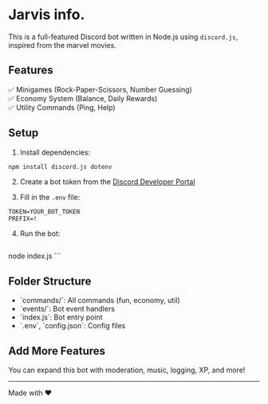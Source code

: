 # Jarvis info.

This is a full-featured Discord bot written in Node.js using `discord.js`, inspired from the marvel movies.

## Features

✅ Minigames (Rock-Paper-Scissors, Number Guessing)  
✅ Economy System (Balance, Daily Rewards)  
✅ Utility Commands (Ping, Help)  

## Setup

1. Install dependencies:
```bash
npm install discord.js dotenv
```

2. Create a bot token from the [Discord Developer Portal](https://discord.com/developers/applications)

3. Fill in the `.env` file:
  ```env
TOKEN=YOUR_BOT_TOKEN
PREFIX=!
  ```

4. Run the bot:
   ```bash
node index.js
    ```

## Folder Structure

- \`commands/\`: All commands (fun, economy, util)
- \`events/\`: Bot event handlers
- \`index.js\`: Bot entry point
- \`.env\`, \`config.json\`: Config files

## Add More Features

You can expand this bot with moderation, music, logging, XP, and more!

---
Made with ❤️
